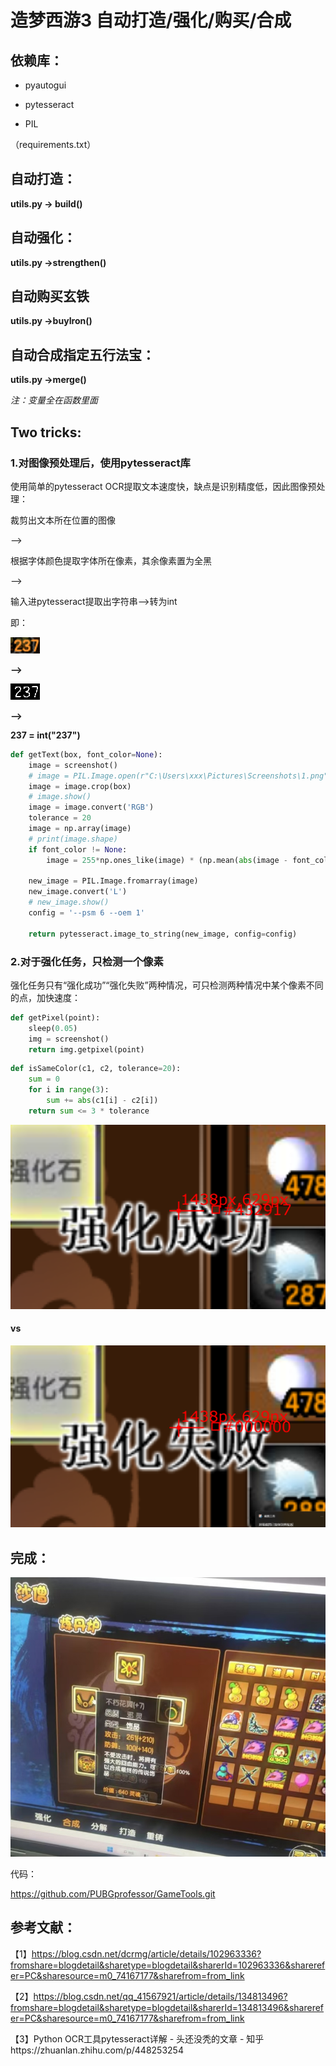 # 造梦西游3 自动打造/强化/购买/合成

## 依赖库：

- pyautogui

- pytesseract

- PIL

（requirements.txt）

## 自动打造：

**utils.py -> build()**

## 自动强化：

**utils.py ->strengthen()**

## 自动购买玄铁

**utils.py ->buyIron()**

## 自动合成指定五行法宝：

**utils.py ->merge()**

*注：变量全在函数里面*

## Two tricks:

### 1.对图像预处理后，使用pytesseract库

使用简单的pytesseract OCR提取文本速度快，缺点是识别精度低，因此图像预处理：



裁剪出文本所在位置的图像

-->

根据字体颜色提取字体所在像素，其余像素置为全黑

-->

输入进pytesseract提取出字符串-->转为int



即：



![tmpbncycand](./source/237_old.png)

**-->**

![tmpsw6c1y9d](./source/237_new.png)

**-->**

**237 = int("237")**

```python
def getText(box, font_color=None):
    image = screenshot()
    # image = PIL.Image.open(r"C:\Users\xxx\Pictures\Screenshots\1.png")
    image = image.crop(box)
    # image.show()
    image = image.convert('RGB')
    tolerance = 20
    image = np.array(image)
    # print(image.shape)
    if font_color != None:
        image = 255*np.ones_like(image) * (np.mean(abs(image - font_color), axis=2, keepdims=True) < tolerance)

    new_image = PIL.Image.fromarray(image)
    new_image.convert('L')
    # new_image.show()
    config = '--psm 6 --oem 1'

    return pytesseract.image_to_string(new_image, config=config)
```

### 2.对于强化任务，只检测一个像素

强化任务只有“强化成功”“强化失败”两种情况，可只检测两种情况中某个像素不同的点，加快速度：

```python
def getPixel(point):
    sleep(0.05)
    img = screenshot()
    return img.getpixel(point)
```

```python
def isSameColor(c1, c2, tolerance=20):
    sum = 0
    for i in range(3):
        sum += abs(c1[i] - c2[i])
    return sum <= 3 * tolerance
```

![屏幕截图 2025-01-06 004109](./source/success.png)

#### vs

![屏幕截图 2025-01-06 004118](./source/fail.png)

## 完成：

![屏幕截图 2025-01-06 004118](./source/1.jpg)



代码：

https://github.com/PUBGprofessor/GameTools.git

## 参考文献：

【1】https://blog.csdn.net/dcrmg/article/details/102963336?fromshare=blogdetail&sharetype=blogdetail&sharerId=102963336&sharerefer=PC&sharesource=m0_74167177&sharefrom=from_link

【2】https://blog.csdn.net/qq_41567921/article/details/134813496?fromshare=blogdetail&sharetype=blogdetail&sharerId=134813496&sharerefer=PC&sharesource=m0_74167177&sharefrom=from_link

【3】Python OCR工具pytesseract详解 - 头还没秃的文章 - 知乎https://zhuanlan.zhihu.com/p/448253254